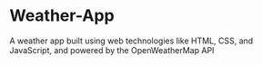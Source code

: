 # Weather-App
A weather app built using web technologies like HTML, CSS, and JavaScript, and powered by the OpenWeatherMap API
